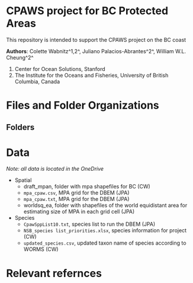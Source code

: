 # CPAWS project for BC Protected Areas

This repository is intended to support the CPAWS project on the BC coast

**Authors**: Colette Wabnitz^1,2^, Juliano Palacios-Abrantes^2^, William W.L. Cheung^2^

1. Center for Ocean Solutions, Stanford
2. The Institute for the Oceans and Fisheries, University of British Columbia, Canada

# Files and Folder Organizations

## Folders

# Data
*Note: all data is located in the OneDrive*

- Spatial
  - draft_mpan, folder with mpa shapefiles for BC (CW)
  - `mpa_cpaw.csv`, MPA grid for the DBEM (JPA)
  - `mpa_cpaw.txt`, MPA grid for the DBEM (JPA)
  - worldsq_ea, folder with shapefiles of the world equidistant area for estimating size of MPA in each grid cell (JPA)
- Species
  - `CpawSppList10.txt`, species list to run the DBEM (JPA)
  - `NSB_species list_priorities.xlsx`, species information for project (CW)
  - `updated_species.csv`, updated taxon name of species according to WORMS (CW)

# Relevant refernces


